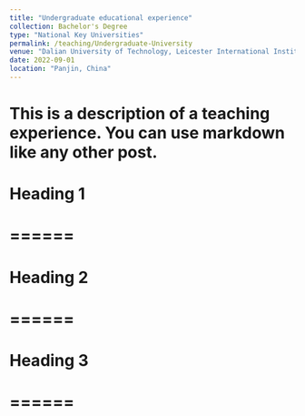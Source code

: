 ```yaml
---
title: "Undergraduate educational experience"
collection: Bachelor's Degree
type: "National Key Universities"
permalink: /teaching/Undergraduate-University
venue: "Dalian University of Technology, Leicester International Institute"
date: 2022-09-01
location: "Panjin, China"
---
```



# This is a description of a teaching experience. You can use markdown like any other post.

# Heading 1
# ======

# Heading 2
# ======

# Heading 3
# ======
